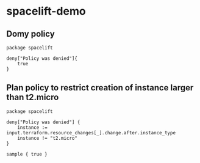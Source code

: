 # spacelift-demo

## Domy policy
```plaintext
package spacelift

deny["Policy was denied"]{
    true
}
```

## Plan policy to restrict creation of instance larger than t2.micro
```plaintext
package spacelift

deny["Policy was denied"] {
    instance := input.terraform.resource_changes[_].change.after.instance_type
    instance != "t2.micro"
}

sample { true }
```